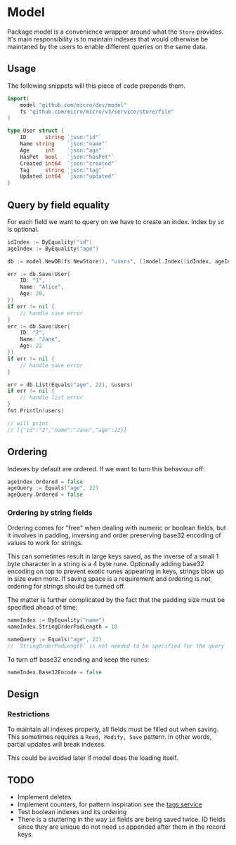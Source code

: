 # Model

Package model is a convenience wrapper around what the `Store` provides.
It's main responsibility is to maintain indexes that would otherwise be maintaned by the users to enable different queries on the same data.

## Usage

The following snippets will this piece of code prepends them.

```go
import(
    model "github.com/micro/dev/model"
    fs "github.com/micro/micro/v3/service/store/file"
)

type User struct {
    ID      string `json:"id"`
    Name string    `json:"name"`
	Age     int    `json:"age"`
	HasPet  bool   `json:"hasPet"`
	Created int64  `json:"created"`
	Tag     string `json:"tag"`
	Updated int64  `json:"updated"`
}
```

## Query by field equality

For each field we want to query on we have to create an index. Index by `id` is optional.

```go
idIndex := ByEquality("id")
ageIndex := ByEquality("age")

db := model.NewDB(fs.NewStore(), "users", []model.Index{(idIndex, ageIndex})

err := db.Save(User{
    ID: "1",
    Name: "Alice",
    Age: 20,
})
if err != nil {
    // handle save error
}
err := db.Save(User{
    ID: "2",
    Name: "Jane",
    Age: 22
})
if err != nil {
    // handle save error
}

err = db.List(Equals("age", 22), &users)
if err != nil {
	// handle list error
}
fmt.Println(users)

// will print
// [{"id":"2","name":"Jane","age":22}]
```

## Ordering

Indexes by default are ordered. If we want to turn this behaviour off:

```go
ageIndex.Ordered = false
ageQuery := Equals("age", 22)
ageQuery.Ordered = false
```

### Ordering by string fields

Ordering comes for "free" when dealing with numeric or boolean fields, but it involves  in padding, inversing and order preserving base32 encoding of values to work for strings.

This can sometimes result in large keys saved, as the inverse of a small 1 byte character in a string is a 4 byte rune. Optionally adding base32 encoding on top to prevent exotic runes appearing in keys, strings blow up in size even more. If saving space is a requirement and ordering is not, ordering for strings should be turned off.

The matter is further complicated by the fact that the padding size must be specified ahead of time:

```go
nameIndex := ByEquality("name")
nameIndex.StringOrderPadLength = 10

nameQuery := Equals("age", 22)
// `StringOrderPadLength` is not needed to be specified for the query
```

To turn off base32 encoding and keep the runes:

```go
nameIndex.Base32Encode = false
```

## Design

### Restrictions

To maintain all indexes properly, all fields must be filled out when saving.
This sometimes requires a `Read, Modify, Save` pattern. In other words, partial updates will break indexes.

This could be avoided later if model does the loading itself.

## TODO

- Implement deletes
- Implement counters, for pattern inspiration see the [tags service](https://github.com/micro/services/tree/master/blog/tags)
- Test boolean indexes and its ordering
- There is a stuttering in the way `id` fields are being saved twice. ID fields since they are unique do not need `id` appended after them in the record keys.